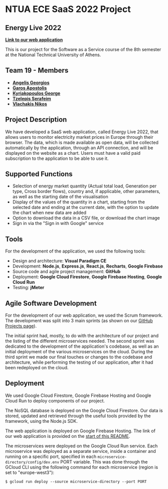 # NTUA ECE SaaS 2022 Project
  
## Energy Live 2022

[**Link to our web application**](https://saas2022-19.web.app)

This is our project for the Software as a Service course of the 8th semester at the National Technical University of Athens.

## Team 19 - Members

* [**Angelis Georgios**](https://github.com/ag-george)
* [**Garos Apostolis**](https://github.com/ApostolisGaros)
* [**Kyriakopoulos George**](https://github.com/geokyr)
* [**Tzelepis Serafeim**](https://github.com/sertze)
* [**Vlachakis Nikos**](https://github.com/NikosVlachakis)

## Project Description

We have developed a SaaS web application, called Energy Live 2022, that allows users to monitor electricity market prices in Europe through their browser. The data, which is made available as open data, will be collected automatically by the application, through an API connection, and will be displayed on the website as a chart. Users must have a valid paid subscription to the application to be able to use it. 

## Supported Functions

* Selection of energy market quantity (Actual total load, Generation per type, Cross border flows), country and, if applicable, other parameters, as well as the starting date of the visualisation
* Display of the values of the quantity in a chart, starting from the selected date and ending at the current date, with the option to update the chart when new data are added
* Option to download the data in a CSV file, or download the chart image
* Sign in via the "Sign in with Google" service

## Tools

For the development of the application, we used the following tools:

* Design and architecture: **Visual Paradigm CE**
* Development: **Node.js**, **Express.js**, **React.js**, **Recharts**, **Google Firebase**
* Source code and agile project management: **GitHub**
* Deployment: **Google Cloud Firestore**, **Google Firebase Hosting**, **Google Cloud Run**
* Testing: **jMeter**

## Agile Software Development

For the development of our web application, we used the Scrum framework. The development was split into 3 main sprints (as shown on our [GitHub Projects page](https://github.com/ntua/saas2022-19/projects?query=is%3Aclosed&type=classic)).

The initial sprint had, mostly, to do with the architecture of our project and the listing of the different microservices needed. The second sprint was dedicated to the development of the application's codebase, as well as an initial deployment of the various microservices on the cloud. During the third sprint we made our final touches or changes to the codebase and architecture, while performing the testing of our application, after it had been redeployed on the cloud.

## Deployment

We used Google Cloud Firestore, Google Firebase Hosting and Google Cloud Run to deploy components of our project.

The NoSQL database is deployed on the Google Cloud Firestore. Our data is stored, updated and retrieved through the useful tools provided by the framework, using the Node.js SDK.

The web application is deployed on Google Firebase Hosting. The link of our web application is provided on the [start of this README](https://github.com/ntua/saas2022-19#energy-live-2022).

The microservices were deployed on the Google Cloud Run service. Each microservice was deployed as a separate service, inside a container and running on a specific port, specified in each ```microservice-directory/config/dev.env``` PORT variable. This was done through the GCloud CLI using the following command for each microservice (region is set to "europe-west3"):

```$ gcloud run deploy --source microservice-directory --port PORT```